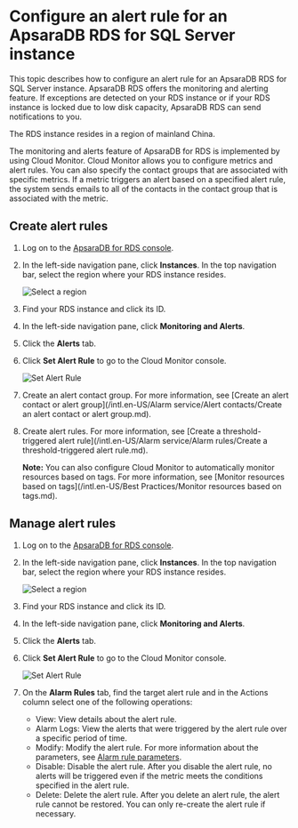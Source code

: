 # Configure an alert rule for an ApsaraDB RDS for SQL Server instance

This topic describes how to configure an alert rule for an ApsaraDB RDS for SQL Server instance. ApsaraDB RDS offers the monitoring and alerting feature. If exceptions are detected on your RDS instance or if your RDS instance is locked due to low disk capacity, ApsaraDB RDS can send notifications to you.

The RDS instance resides in a region of mainland China.

The monitoring and alerts feature of ApsaraDB for RDS is implemented by using Cloud Monitor. Cloud Monitor allows you to configure metrics and alert rules. You can also specify the contact groups that are associated with specific metrics. If a metric triggers an alert based on a specified alert rule, the system sends emails to all of the contacts in the contact group that is associated with the metric.

## Create alert rules

1.  Log on to the [ApsaraDB for RDS console](https://rds.console.aliyun.com/).

2.  In the left-side navigation pane, click **Instances**. In the top navigation bar, select the region where your RDS instance resides.

    ![Select a region](https://static-aliyun-doc.oss-cn-hangzhou.aliyuncs.com/assets/img/en-US/8651559951/p36543.png)

3.  Find your RDS instance and click its ID.

4.  In the left-side navigation pane, click **Monitoring and Alerts**.

5.  Click the **Alerts** tab.

6.  Click **Set Alert Rule** to go to the Cloud Monitor console.

    ![Set Alert Rule](https://static-aliyun-doc.oss-cn-hangzhou.aliyuncs.com/assets/img/en-US/2350359951/p95893.png)

7.  Create an alert contact group. For more information, see [Create an alert contact or alert group](/intl.en-US/Alarm service/Alert contacts/Create an alert contact or alert group.md).

8.  Create alert rules. For more information, see [Create a threshold-triggered alert rule](/intl.en-US/Alarm service/Alarm rules/Create a threshold-triggered alert rule.md).

    **Note:** You can also configure Cloud Monitor to automatically monitor resources based on tags. For more information, see [Monitor resources based on tags](/intl.en-US/Best Practices/Monitor resources based on tags.md).


## Manage alert rules

1.  Log on to the [ApsaraDB for RDS console](https://rds.console.aliyun.com/).

2.  In the left-side navigation pane, click **Instances**. In the top navigation bar, select the region where your RDS instance resides.

    ![Select a region](https://static-aliyun-doc.oss-cn-hangzhou.aliyuncs.com/assets/img/en-US/8651559951/p36543.png)

3.  Find your RDS instance and click its ID.

4.  In the left-side navigation pane, click **Monitoring and Alerts**.

5.  Click the **Alerts** tab.

6.  Click **Set Alert Rule** to go to the Cloud Monitor console.

    ![Set Alert Rule](https://static-aliyun-doc.oss-cn-hangzhou.aliyuncs.com/assets/img/en-US/2350359951/p95893.png)

7.  On the **Alarm Rules** tab, find the target alert rule and in the Actions column select one of the following operations:

    -   View: View details about the alert rule.
    -   Alarm Logs: View the alerts that were triggered by the alert rule over a specific period of time.
    -   Modify: Modify the alert rule. For more information about the parameters, see [Alarm rule parameters]().
    -   Disable: Disable the alert rule. After you disable the alert rule, no alerts will be triggered even if the metric meets the conditions specified in the alert rule.
    -   Delete: Delete the alert rule. After you delete an alert rule, the alert rule cannot be restored. You can only re-create the alert rule if necessary.

